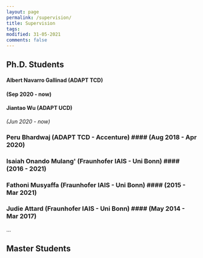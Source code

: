 ```yaml
---
layout: page
permalink: /supervision/
title: Supervision
tags: 
modified: 31-05-2021
comments: false
---
```


<!--
sidebar:
  nav: sidebar-research
-->

## Ph.D. Students

#### Albert Navarro Gallinad (ADAPT TCD)
#### (Sep 2020 - now)

#### Jiantao Wu (ADAPT UCD)
*(Jun 2020 - now)* 

### Peru Bhardwaj (ADAPT TCD - Accenture) #### (Aug 2018 - Apr 2020)

### Isaiah Onando Mulang' (Fraunhofer IAIS - Uni Bonn) #### (2016 - 2021)

### Fathoni Musyaffa (Fraunhofer IAIS - Uni Bonn) #### (2015 - Mar 2021)

### Judie Attard (Fraunhofer IAIS - Uni Bonn) #### (May 2014 - Mar 2017)


... 

## Master Students



<!--
|                  |                                                                       |
|------------------|-----------------------------------------------------------------------|
| email            | <a href="mailto:orlandif[*AT*]tcd[*DOT*]ie">orlandif[*AT*]tcd[*DOT*]ie</a>|
| address          | The ADAPT Centre                                                      |
|                  | Room G31, O’Reilly Building, Dublin 2                                 |
|                  | Trinity College Dublin, Ireland                                       |
|                  | (see <a href="https://goo.gl/maps/1H5Vr5TEmA72">Google Maps</a>)	   |
| 		   |								 	   |
| affiliation      | <img src="{{ site.baseurl }}/images/adapt-logo.png" width="140">      |
-->

